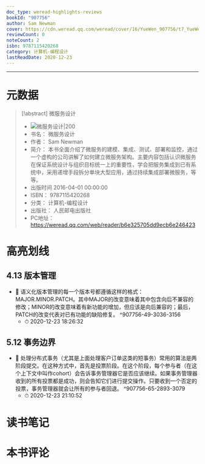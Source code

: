 ```yaml
---
doc_type: weread-highlights-reviews
bookId: "907756"
author: Sam Newman
cover: https://cdn.weread.qq.com/weread/cover/16/YueWen_907756/t7_YueWen_907756.jpg
reviewCount: 0
noteCount: 2
isbn: 9787115420268
category: 计算机-编程设计
lastReadDate: 2020-12-23
---
```


---
# 元数据
> [!abstract] 微服务设计
> - ![ 微服务设计|200](https://cdn.weread.qq.com/weread/cover/16/YueWen_907756/t7_YueWen_907756.jpg)
> - 书名： 微服务设计
> - 作者： Sam Newman
> - 简介： 本书全面介绍了微服务的建模、集成、测试、部署和监控，通过一个虚构的公司讲解了如何建立微服务架构。主要内容包括认识微服务在保证系统设计与组织目标统一上的重要性，学会把服务集成到已有系统中，采用递增手段拆分单块大型应用，通过持续集成部署微服务，等等。
> - 出版时间 2016-04-01 00:00:00
> - ISBN： 9787115420268
> - 分类： 计算机-编程设计
> - 出版社： 人民邮电出版社
> - PC地址：https://weread.qq.com/web/reader/b6e325705dd9ecb6e246423

# 高亮划线

## 4.13 版本管理


- 📌 语义化版本管理的每一个版本号都遵循这样的格式：MAJOR.MINOR.PATCH。其中MAJOR的改变意味着其中包含向后不兼容的修改；MINOR的改变意味着有新功能的增加，但应该是向后兼容的；最后，PATCH的改变代表对已有功能的缺陷修复。  ^907756-49-3036-3156
    - ⏱ 2020-12-23 18:26:32 
## 5.12 事务边界


- 📌 处理分布式事务（尤其是上面处理客户订单这类的短事务）常用的算法是两阶段提交。在这种方式中，首先是投票阶段。在这个阶段，每个参与者（在这个上下文中叫作cohort）会告诉事务管理器它是否应该继续。如果事务管理器收到的所有投票都是成功，则会告知它们进行提交操作。只要收到一个否定的投票，事务管理器就会让所有的参与者回退。  ^907756-65-2893-3079
    - ⏱ 2020-12-23 21:10:52 
# 读书笔记

# 本书评论
